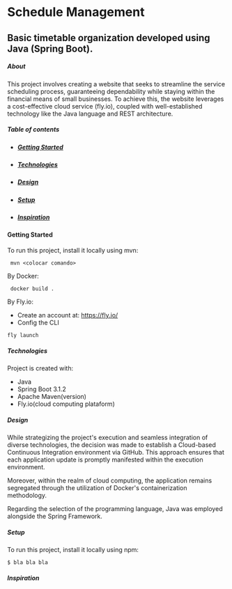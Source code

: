 
# Schedule Management

## Basic timetable organization developed using Java (Spring Boot).

##### About
This project involves creating a website that
seeks to streamline the service scheduling process, guaranteeing 
dependability while staying within the financial means of small businesses. To achieve this, the website leverages a cost-effective cloud service (fly.io), coupled with well-established technology like the Java language and REST architecture.

##### Table of contents
- ##### [Getting Started](#getting-started)
- ##### [Technologies](#technologies)
- ##### [Design](#design)
- ##### [Setup](#setup)
- ##### [Inspiration](#inspiration)


#### Getting Started 
To run this project, install it locally using mvn:
```agsl
 mvn <colocar comando>
```
By Docker:
```agsl
 docker build .
```
By Fly.io:
- Create an account at: https://fly.io/ 
- Config the CLI

```agsl
fly launch
```

##### Technologies
Project is created with:

* Java
* Spring Boot 3.1.2
* Apache Maven(version)
* Fly.io(cloud computing plataform)



##### Design
While strategizing the project's execution and seamless integration of diverse technologies, the decision was made to establish a Cloud-based Continuous Integration environment via GitHub. This approach ensures that each application update is promptly manifested within the execution environment.

Moreover, within the realm of cloud computing, the application remains segregated through the utilization of Docker's containerization methodology.

Regarding the selection of the programming language, Java was employed alongside the Spring Framework.
##### Setup
To run this project, install it locally using npm:
```
$ bla bla bla
```

##### Inspiration

